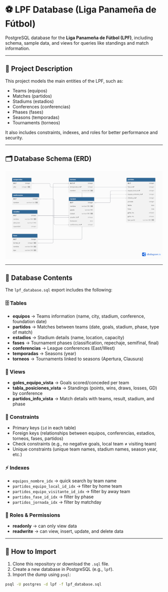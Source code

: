 # ⚽ LPF Database (Liga Panameña de Fútbol)

PostgreSQL database for the **Liga Panameña de Fútbol (LPF)**, including schema, sample data, and views for queries like standings and match information.

---

## 📌 Project Description
This project models the main entities of the LPF, such as:
- Teams (equipos)
- Matches (partidos)
- Stadiums (estadios)
- Conferences (conferencias)
- Phases (fases)
- Seasons (temporadas)
- Tournaments (torneos)

It also includes constraints, indexes, and roles for better performance and security.

---

## 🗂️ Database Schema (ERD)
![LPF ERD](images/LPF_ERD.png)


---

## 📂 Database Contents

The `lpf_database.sql` export includes the following:

### 🗄️ Tables
- **equipos** → Teams information (name, city, stadium, conference, foundation date)  
- **partidos** → Matches between teams (date, goals, stadium, phase, type of match)  
- **estadios** → Stadium details (name, location, capacity)  
- **fases** → Tournament phases (classification, repechaje, semifinal, final)  
- **conferencias** → League conferences (East/West)  
- **temporadas** → Seasons (year)  
- **torneos** → Tournaments linked to seasons (Apertura, Clausura)  

### 👀 Views
- **goles_equipo_vista** → Goals scored/conceded per team  
- **tabla_posiciones_vista** → Standings (points, wins, draws, losses, GD) by conference  
- **partidos_info_vista** → Match details with teams, result, stadium, and phase  

### 🔐 Constraints
- Primary keys (`id` in each table)  
- Foreign keys (relationships between equipos, conferencias, estadios, torneos, fases, partidos)  
- Check constraints (e.g., no negative goals, local team ≠ visiting team)  
- Unique constraints (unique team names, stadium names, season year, etc.)  

### ⚡ Indexes
- `equipos_nombre_idx` → quick search by team name  
- `partidos_equipo_local_id_idx` → filter by home team  
- `partidos_equipo_visitante_id_idx` → filter by away team  
- `partidos_fase_id_idx` → filter by phase  
- `partidos_jornada_idx` → filter by matchday  

### 👥 Roles & Permissions
- **readonly** → can only view data  
- **readwrite** → can view, insert, update, and delete data  

---

## 🚀 How to Import

1. Clone this repository or download the `.sql` file.  
2. Create a new database in PostgreSQL (e.g., `lpf`).  
3. Import the dump using `psql`:  

```bash
psql -U postgres -d lpf -f lpf_database.sql

